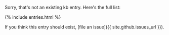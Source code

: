 Sorry, that's not an existing kb entry. Here's the full list:

{% include entries.html %}

If you think this entry should exist, [file an issue]({{ site.github.issues_url }}).

